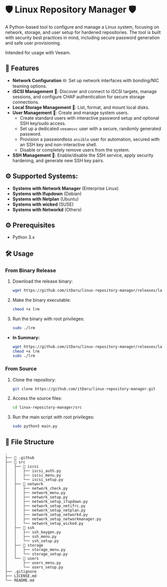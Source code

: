 # 🛡️  Linux Repository Manager 🛡️

A Python-based tool to configure and manage a Linux system, focusing on network, storage, and user setup for hardened repositories.
The tool is built with security best practices in mind, including secure password generation and safe user provisioning.

Intended for usage with Veeam.

## 🚀 Features

*   **Network Configuration** 🌐: Set up network interfaces with bonding/NIC teaming options.
*   **iSCSI Management** 🎯: Discover and connect to iSCSI targets, manage sessions, and configure CHAP authentication for secure storage connections.
*   **Local Storage Management** 💾: List, format, and mount local disks.
*   **User Management** 👤: Create and manage system users.
    *   Create standard users with interactive password setup and optional SSH key/sudo access.
    *   Set up a dedicated `veeamsvc` user with a secure, randomly generated password.
    *   Provision a passwordless `ansible` user for automation, secured with an SSH key and non-interactive shell.
    *   Disable or completely remove users from the system.
*   **SSH Management** 🔑: Enable/disable the SSH service, apply security hardening, and generate new SSH key pairs.

## ⚙️  Supported Systems:

*   **Systems with Network Manager** (Enterprise Linux)
*   **Systems with Ifupdown** (Debian)
*   **Systems with Netplan** (Ubuntu)
*   **Systems with wicked** (SUSE)
*   **Systems with Networkd** (Others)

## ⚙️  Prerequisites

*   Python 3.x

## 🛠️  Usage

### From Binary Release

1.  Download the release binary:
    ```bash
    wget https://github.com/itDaru/linux-repository-manager/releases/latest/download/lrm
    ```

2.  Make the binary executable:

    ```bash
    chmod +x lrm
    ```

3.  Run the binary with root privileges:

    ```bash
    sudo ./lrm
    ```


* **In Summary:**

    ```bash
    wget https://github.com/itDaru/linux-repository-manager/releases/latest/download/lrm
    chmod +x lrm
    sudo ./lrm
    ```

### From Source

1.  Clone the repository:

    ```bash
    git clone https://github.com/itDaru/linux-repository-manager.git
    ```

2.  Access the source files:

    ```bash
    cd linux-repository-manager/src
    ```

3.  Run the main script with root privileges:

    ```bash
    sudo python3 main.py
    ```

## 📂 File Structure

```
.
├── 📂 .github
├── 📂 src
│   ├── 📂 iscsi
│   │   ├── iscsi_auth.py
│   │   ├── iscsi_menu.py
│   │   └── iscsi_setup.py
│   ├── 📂 network
│   │   ├── network_check.py
│   │   ├── network_menu.py
│   │   ├── network_setup.py
│   │   ├── network_setup_ifupdown.py
│   │   ├── network_setup_netifrc.py
│   │   ├── network_setup_netplan.py
│   │   ├── network_setup_networkd.py
│   │   ├── network_setup_networkmanager.py
│   │   └── network_setup_wicked.py
│   ├── 📂 ssh
│   │   ├── ssh_keygen.py
│   │   ├── ssh_menu.py
│   │   └── ssh_setup.py
│   ├── 📂 storage
│   │   ├── storage_menu.py
│   │   └── storage_setup.py
│   └── 📂 users
│       ├── users_menu.py
│       └── users_setup.py
├── .gitignore
├── LICENSE.md
└── README.md
```
